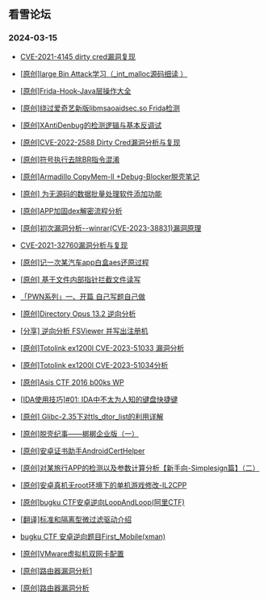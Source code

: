 ## 看雪论坛 
### 2024-03-15

+ [CVE-2021-4145 dirty cred漏洞复现](https://bbs.kanxue.com/thread-280878.htm)

+ [[原创]large Bin Attack学习（_int_malloc源码细读 ）](https://bbs.kanxue.com/thread-280827.htm)

+ [[原创]Frida-Hook-Java层操作大全](https://bbs.kanxue.com/thread-280758.htm)

+ [[原创]绕过爱奇艺新版libmsaoaidsec.so Frida检测](https://bbs.kanxue.com/thread-280754.htm)

+ [[原创]XAntiDenbug的检测逻辑与基本反调试](https://bbs.kanxue.com/thread-280746.htm)

+ [[原创]CVE-2022-2588 Dirty Cred漏洞分析与复现](https://bbs.kanxue.com/thread-280741.htm)

+ [[原创]符号执行去除BR指令混淆](https://bbs.kanxue.com/thread-280737.htm)

+ [[原创]Armadillo CopyMem-ll +Debug-Blocker脱壳笔记](https://bbs.kanxue.com/thread-280718.htm)

+ [[原创] 为无源码的数据批量处理软件添加功能](https://bbs.kanxue.com/thread-280688.htm)

+ [[原创]APP加固dex解密流程分析](https://bbs.kanxue.com/thread-280609.htm)

+ [[原创]初次漏洞分析--winrar(CVE-2023-38831)漏洞原理](https://bbs.kanxue.com/thread-280605.htm)

+ [CVE-2021-32760漏洞分析与复现](https://bbs.kanxue.com/thread-280604.htm)

+ [[原创]记一次某汽车app白盒aes还原过程](https://bbs.kanxue.com/thread-280600.htm)

+ [[原创] 基于文件内部指针拦截文件读写](https://bbs.kanxue.com/thread-280584.htm)

+ [「PWN系列」一、开篇 自己写题自己做](https://bbs.kanxue.com/thread-280581.htm)

+ [[原创]Directory Opus 13.2 逆向分析](https://bbs.kanxue.com/thread-280562.htm)

+ [[分享] 逆向分析 FSViewer 并写出注册机](https://bbs.kanxue.com/thread-280543.htm)

+ [[原创]Totolink ex1200l CVE-2023-51033 漏洞分析](https://bbs.kanxue.com/thread-280540.htm)

+ [[原创]Totolink ex1200l CVE-2023-51034分析](https://bbs.kanxue.com/thread-280539.htm)

+ [[原创]Asis CTF 2016 b00ks WP](https://bbs.kanxue.com/thread-280533.htm)

+ [[IDA使用技巧]#01: IDA中不太为人知的键盘快捷键](https://bbs.kanxue.com/thread-280521.htm)

+ [[原创] Glibc-2.35下对tls_dtor_list的利用详解](https://bbs.kanxue.com/thread-280518.htm)

+ [[原创]脱壳纪事——梆梆企业版（一）](https://bbs.kanxue.com/thread-280513.htm)

+ [[原创]安卓证书助手AndroidCertHelper](https://bbs.kanxue.com/thread-280510.htm)

+ [[原创]对某旅行APP的检测以及参数计算分析【新手向-Simplesign篇】（二）](https://bbs.kanxue.com/thread-280501.htm)

+ [[原创]安卓真机无root环境下的单机游戏修改-IL2CPP](https://bbs.kanxue.com/thread-280500.htm)

+ [[原创]bugku CTF安卓逆向LoopAndLoop(阿里CTF)](https://bbs.kanxue.com/thread-280496.htm)

+ [[翻译]标准和隔离型微过滤驱动介绍](https://bbs.kanxue.com/thread-280495.htm)

+ [bugku CTF 安卓逆向题目First_Mobile(xman)](https://bbs.kanxue.com/thread-280488.htm)

+ [[原创]VMware虚拟机双网卡配置](https://bbs.kanxue.com/thread-280485.htm)

+ [[原创]路由器漏洞分析1](https://bbs.kanxue.com/thread-280540.htm)

+ [[原创]路由器漏洞分析](https://bbs.kanxue.com/thread-280539.htm)

